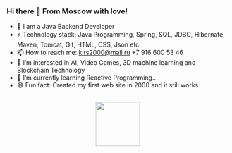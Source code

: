 ### Hi there 👋 From Moscow with love!




- 💬 I am a Java Backend  Developer
- ⚡ Technology stack: Java Programming, Spring, SQL, JDBC, Hibernate, Maven, Tomcat, Git, HTML, CSS, Json etc.
- 📫 How to reach me: kirs2000@mail.ru    +7 916 600 53 46
- 👀 I’m interested in AI, Video Games, 3D machine learning and Blockchain Technology
- 🌱 I’m currently learning Reactive Programming...
- 😄 Fun fact: Created my first web site in 2000 and it still works
 
##
<div id="header" align="center">
  <img src="https://media.giphy.com/media/xThuWu82QD3pj4wvEQ/giphy.gif" width="100"/>
</div>

